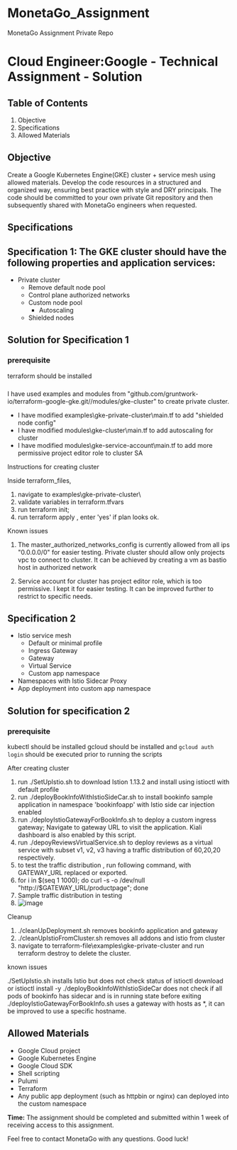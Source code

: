 # MonetaGo_Assignment
MonetaGo Assignment Private Repo

# Cloud Engineer:Google - Technical Assignment - Solution

## Table of Contents
1. Objective
2. Specifications
3. Allowed Materials

## Objective
Create a Google Kubernetes Engine(GKE) cluster + service mesh using allowed materials. Develop the code resources in a structured and organized way, ensuring best practice with style and DRY principals. The code should be committed to your own private Git repository and then subsequently shared with MonetaGo engineers when requested.

## Specifications

## Specification 1: The GKE cluster should have the following properties and application services:

* Private cluster
    * Remove default node pool
    * Control plane authorized networks
    * Custom node pool
        * Autoscaling
    * Shielded nodes

## Solution for Specification 1

### prerequisite

terraform should be installed

###
I have used examples and modules from "github.com/gruntwork-io/terraform-google-gke.git//modules/gke-cluster" to create private cluster. 
- I have modified examples\gke-private-cluster\main.tf to add "shielded node config" 
- I have modified modules\gke-cluster\main.tf to add autoscaling for cluster
- I have modified modules\gke-service-account\main.tf to add more permissive project editor role to cluster SA

Instructions for creating cluster

Inside terraform_files, 
1. navigate to examples\gke-private-cluster\
2. validate variables in terraform.tfvars 
3. run terraform init;
4. run terraform apply , enter 'yes' if plan looks ok.

Known issues
1. The master_authorized_networks_config is currently allowed from all ips "0.0.0.0/0" for easier testing. Private cluster should allow only projects vpc to connect to cluster. It can be achieved by creating a vm as bastio host in authorized network

2. Service account for cluster has project editor role, which is too permissive. I kept it for easier testing. It can be improved further to restrict to specific needs.



## Specification 2
* Istio service mesh
    * Default or minimal profile
    * Ingress Gateway
    * Gateway
    * Virtual Service
    * Custom app namespace
* Namespaces with Istio Sidecar Proxy
* App deployment into custom app namespace

## Solution for specification 2

### prerequisite
kubectl should be installed
gcloud should be installed and `gcloud auth login` should be executed prior to running the scripts


After creating cluster
 
1. run ./SetUpIstio.sh to download Istion 1.13.2 and install using istioctl with default profile
2. run ./deployBookInfoWithIstioSideCar.sh to install bookinfo sample application in namespace 'bookinfoapp' with Istio side car injection enabled
3. run ./deployIstioGatewayForBookInfo.sh to deploy a custom ingress gateway; Navigate to gateway URL to visit the application. Kiali dashboard is also enabled by this script. 
4. run ./depoyReviewsVirtualService.sh to deploy reviews as a virtual service with subset v1, v2, v3 having a traffic distribution of 60,20,20 respectively.
5. to test the traffic distribution , run following command, with GATEWAY_URL replaced or exported.
6.    for i in $(seq 1 1000); do curl -s -o /dev/null "http://$GATEWAY_URL/productpage"; done
7.    Sample traffic distribution in testing
8.    ![image](https://user-images.githubusercontent.com/9452704/163036826-31750ee5-ad23-47a8-96d1-a742e499e94f.png)


Cleanup
1. ./cleanUpDeployment.sh removes bookinfo application and gateway
2. ./cleanUpIstioFromCluster.sh removes all addons and istio from cluster
3. navigate to terraform-file\examples\gke-private-cluster and run terraform destroy to delete the cluster.

known issues

./SetUpIstio.sh installs Istio but does not check status of istioctl download or istioctl install -y
./deployBookInfoWithIstioSideCar does not check if all pods of bookinfo has sidecar and is in running state before exiting
./deployIstioGatewayForBookInfo.sh uses a gateway with hosts as *, it can be improved to use a specific hostname.



## Allowed Materials
* Google Cloud project
* Google Kubernetes Engine
* Google Cloud SDK
* Shell scripting
* Pulumi
* Terraform
* Any public app deployment (such as httpbin or nginx) can deployed into the custom namespace

**Time:** The assignment should be completed and submitted within 1 week of receiving access to this assignment.

Feel free to contact MonetaGo with any questions. Good luck!
